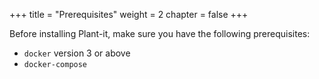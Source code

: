 +++
title = "Prerequisites"
weight = 2
chapter = false
+++

Before installing Plant-it, make sure you have the following prerequisites:
* `docker` version 3 or above
* `docker-compose`
